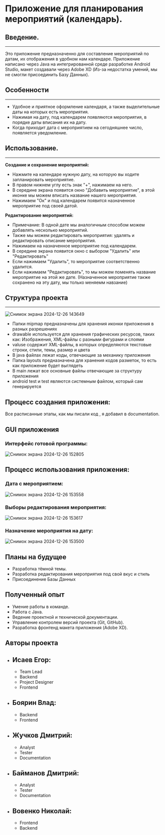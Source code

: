 # Приложение для планирования мероприятий (календарь).

  
## Введение.
---

Это приложение предназначенно для составление мероприятий по датам, их отображения в удобном нам календаре. Приложение написано через Java на интегрированной среде разработке Android Studio, макет создавали через Adobe XD (Из-за недостатка умений, мы не смогли присоединить Базу Данных).


## Особенности
---

- Удобное и приятное оформление календаря, а также выделительные даты на которых есть мероприятия.
- Нажимая на дату, под календарем появляются мероприятия, в порядке даты вписания их на дату.
- Когда приходит дата с мероприятием на сегодняшнее число, появляется уведомление. 


## Использование.
---

**Создание и сохранение мероприятий:**
  - Нажмите на календаре нужную дату, на которую вы ходите запланировать мероприятие.
  - В правом нижнем углу есть знак "+", нажимаем на него.
  - В середине экрана появится окно "Добавить мероприятие", в этой иконке мы можем вписать название нашего мероприятия.
  - Нажимаем "Ок" и под календарем появится назначенное мероприятие под своей датой.

**Редактирование мероприятий:**
  - Примечание: В одной дате мы аналогичным способом можем добавлять несколько мероприятий.
  - Также мы можем редактировать мероприятия: удалять и редактировать описание мероприятия.
  - Нажимаем на назначенное мероприятие под календарем.
  - В середине экрана появится окно с выбором "Удалить" или "Редактировать"
  - Если нажимаем "Удалить", то мероприятие соответственно удалится.
  - Если нажимаем "Редактировать", то мы можем поменять название мероприятие на этой же дате. (Назначенное мероприятие также сохранено на эту дату, мы только меняемм навзание)

## Структура проекта
---
![Снимок экрана 2024-12-26 143649](https://github.com/user-attachments/assets/109fb6b4-a2fe-4eda-a7fe-9169e7c73bc8)

- Папки mipmap предназначены для хранения иконки приложения в разных разрешениях
- drawable используется для хранения графических ресурсов, таких как: Изображения, XML-файлы c разными фигурами и слоями
- valuse содержит XML-файлы, в которых определяются текстовые строки, стили, темы, размер и цвета
- В java файлах лежат коды, отвечающие за механику приложения
- Папка layouts предназначена для хранения кодов разметок, то есть как приложение будет выглядеть
- В main лежат все основные файлы отвечающие за структуру приложения
- android test и test  являются системным файлом, который сам генерируется

##  Процесс создания приложения:
Все расписанные этапы, как мы писали код , я добавил в documentation.

## GUI приложения 

### Интерфейс готовой программы:
![Снимок экрана 2024-12-26 152805](https://github.com/user-attachments/assets/cdc9274a-255c-4e21-973b-18e544e25bc8)

## Процесс использования приложения:

### Дата с мероприятием:
![Снимок экрана 2024-12-26 153558](https://github.com/user-attachments/assets/6f1c3857-18b9-4761-b229-28a1a363b1a3)

### Выборы редактирования мероприятия:
![Снимок экрана 2024-12-26 153617](https://github.com/user-attachments/assets/1ff43b4b-55b3-4917-87bb-f8614b8055c3)


### Назначение мероприятия на дату: 
![Снимок экрана 2024-12-26 153500](https://github.com/user-attachments/assets/16632434-9801-4e0a-8576-7251366f84c9)


## Планы на будущее
-  Разработка тёмной темы.
-  Разработка редактирования мероприятия под свой вкус и стиль
-  Присоединение Базы Данных 

## Полученный опыт
- Умение работы в команде.
- Работа с Java.
- Ведение проектной и технической документации.
- Управление контролем версий проекта (Git, GitHub).
- Разработка фронтенд макета приложения (Adobe XD).
 

## Авторы проекта

  * ## Исаев Егор:
    * Team Lead
    * Backend
    * Project Designer
    * Frontend
  * ## Боярин Влад:
    * Backend
    * Frontend
  * ## Жучков Дмитрий:
    * Analyst
    * Tester
    * Documentation
  * ## Байманов Дмитрий:
    * Analyst
    * Tester
    * Documentation
  * ## Вовенко Николай: 
    * Frontend
    * Backend
    




